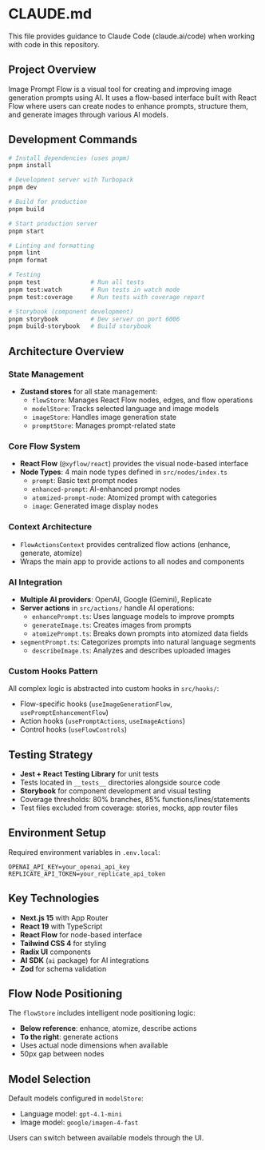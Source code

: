 # CLAUDE.md

This file provides guidance to Claude Code (claude.ai/code) when working with code in this repository.

## Project Overview

Image Prompt Flow is a visual tool for creating and improving image generation prompts using AI. It uses a flow-based interface built with React Flow where users can create nodes to enhance prompts, structure them, and generate images through various AI models.

## Development Commands

```bash
# Install dependencies (uses pnpm)
pnpm install

# Development server with Turbopack
pnpm dev

# Build for production
pnpm build

# Start production server
pnpm start

# Linting and formatting
pnpm lint
pnpm format

# Testing
pnpm test              # Run all tests
pnpm test:watch        # Run tests in watch mode
pnpm test:coverage     # Run tests with coverage report

# Storybook (component development)
pnpm storybook         # Dev server on port 6006
pnpm build-storybook   # Build storybook
```

## Architecture Overview

### State Management

- **Zustand stores** for all state management:
  - `flowStore`: Manages React Flow nodes, edges, and flow operations
  - `modelStore`: Tracks selected language and image models
  - `imageStore`: Handles image generation state
  - `promptStore`: Manages prompt-related state

### Core Flow System

- **React Flow** (`@xyflow/react`) provides the visual node-based interface
- **Node Types**: 4 main node types defined in `src/nodes/index.ts`
  - `prompt`: Basic text prompt nodes
  - `enhanced-prompt`: AI-enhanced prompt nodes
  - `atomized-prompt-node`: Atomized prompt with categories
  - `image`: Generated image display nodes

### Context Architecture

- `FlowActionsContext` provides centralized flow actions (enhance, generate, atomize)
- Wraps the main app to provide actions to all nodes and components

### AI Integration

- **Multiple AI providers**: OpenAI, Google (Gemini), Replicate
- **Server actions** in `src/actions/` handle AI operations:
  - `enhancePrompt.ts`: Uses language models to improve prompts
  - `generateImage.ts`: Creates images from prompts
  - `atomizePrompt.ts`: Breaks down prompts into atomized data fields
- `segmentPrompt.ts`: Categorizes prompts into natural language segments
  - `describeImage.ts`: Analyzes and describes uploaded images

### Custom Hooks Pattern

All complex logic is abstracted into custom hooks in `src/hooks/`:

- Flow-specific hooks (`useImageGenerationFlow`, `usePromptEnhancementFlow`)
- Action hooks (`usePromptActions`, `useImageActions`)
- Control hooks (`useFlowControls`)

## Testing Strategy

- **Jest + React Testing Library** for unit tests
- Tests located in `__tests__` directories alongside source code
- **Storybook** for component development and visual testing
- Coverage thresholds: 80% branches, 85% functions/lines/statements
- Test files excluded from coverage: stories, mocks, app router files

## Environment Setup

Required environment variables in `.env.local`:

```
OPENAI_API_KEY=your_openai_api_key
REPLICATE_API_TOKEN=your_replicate_api_token
```

## Key Technologies

- **Next.js 15** with App Router
- **React 19** with TypeScript
- **React Flow** for node-based interface
- **Tailwind CSS 4** for styling
- **Radix UI** components
- **AI SDK** (`ai` package) for AI integrations
- **Zod** for schema validation

## Flow Node Positioning

The `flowStore` includes intelligent node positioning logic:

- **Below reference**: enhance, atomize, describe actions
- **To the right**: generate actions
- Uses actual node dimensions when available
- 50px gap between nodes

## Model Selection

Default models configured in `modelStore`:

- Language model: `gpt-4.1-mini`
- Image model: `google/imagen-4-fast`

Users can switch between available models through the UI.
